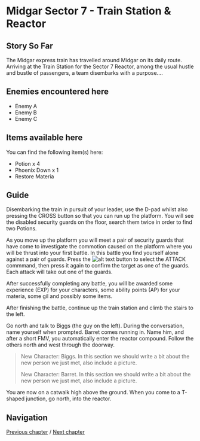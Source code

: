 #  Midgar Sector 7 - Train Station & Reactor


## Story So Far

The Midgar express train has travelled around Midgar on its daily route. Arriving at the Train Station for the Sector 7 Reactor, among the usual hustle and bustle of passengers, a team disembarks with a purpose....

## Enemies encountered here

- Enemy A
- Enemy B
- Enemy C

## Items available here

You can find the following item(s) here:

- Potion x 4
- Phoenix Down x 1
- Restore Materia

## Guide

Disembarking the train in pursuit of your leader, use the D-pad whilst also pressing the CROSS button so that you can run up the platform. You will see the disabled security guards on the floor, search them twice in order to find two Potions.

As you move up the platform you will meet a pair of security guards that have come to investigate the commotion caused on the platform where you will be thrust into your first battle. In this battle you find yourself alone against a pair of guards. Press the ![alt text](../../general-assets/sony-playstation-circle.jpg "Text") button to select the ATTACK commmand, then press it again to confirm the target as one of the guards. Each attack will take out one of the guards.

After successfully completing any battle, you will be awarded some experience (EXP) for your characters, some ability points (AP) for your materia, some gil and possibly some items.

After finishing the battle, continue up the train station and climb the stairs to the left.

Go north and talk to Biggs (the guy on the left). During the conversation, name yourself when prompted. Barret comes running in. Name him, and after a short FMV, you automatically enter the reactor compound. Follow the others north and west through the doorway.

> New Character: Biggs. 
> In this section we should write a bit about the new person we just met, also include a picture.
>
> New Character: Barret. 
> In this section we should write a bit about the new person we just met, also include a picture.

You are now on a catwalk high above the ground. When you come to a T-shaped junction, go north, into the reactor. 


## Navigation
[Previous chapter](/chapter_01.md) / [Next chapter](/chapter_03.md)
